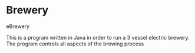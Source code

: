 # Brewery
eBrewery


This is a program written in Java in order to run a 3 vessel electric brewery. The program controls all aspects of the brewing process
